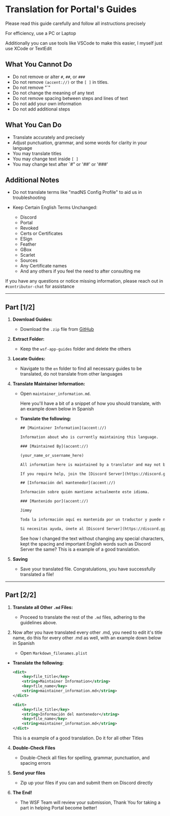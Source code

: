 # Translation for Portal's Guides

Please read this guide carefully and follow all instructions precisely

For efficiency, use a PC or Laptop

Additionally you can use tools like VSCode to make this easier, I myself just use XCode or TextEdit

## What You **Cannot** Do
- Do not remove or alter `#`, `##`, or `###`
- Do not remove `(accent://)` or the `[ ]` in titles.
- Do not remove "`"
- Do not change the meaning of any text
- Do not remove spacing between steps and lines of text
- Do not add your own information
- Do not add additional steps

## What You **Can** Do
- Translate accurately and precisely
- Adjust punctuation, grammar, and some words for clarity in your language
- You may translate titles
- You may change text inside `[ ]`
- You may change text after `#" or '##' or '###'

## Additional Notes
- Do not translate terms like "madNS Config Profile" to aid us in troubleshooting
  
- Keep Certain English Terms Unchanged:
  - Discord
  - Portal
  - Revoked
  - Certs or Certificates
  - ESign
  - Feather
  - GBox
  - Scarlet
  - Sources
  - Any Certificate names
  - And any others if you feel the need to after consulting me

If you have any questions or notice missing information, please reach out in `#contributor-chat` for assistance

---

## Part [1/2]

1. **Download Guides:**
   - Download the `.zip` file from [GitHub](https://github.com/WhySooooFurious/Ultimate-Sideloading-Guide/archive/refs/heads/main.zip)

2. **Extract Folder:**
   - Keep the `wsf-app-guides` folder and delete the others

3. **Locate Guides:**
   - Navigate to the `en` folder to find all necessary guides to be translated, do not translate from other languages

4. **Translate Maintainer Information:**
   - Open `maintainer_information.md`.
     
     Here you'll have a bit of a snippet of how you should translate, with an example down below in Spanish

   - **Translate the following:**
   
     ```xml
     ## [Maintainer Information](accent://)

     Information about who is currently maintaining this language.

     ### [Maintained By](accent://)

     (your_name_or_username_here)

     All information here is maintained by a translator and may not be accurate or up to date.

     If you require help, join the [Discord Server](https://discord.gg/wsf)
     ```
    
     ```xml
     ## [Información del mantenedor](accent://)

     Información sobre quién mantiene actualmente este idioma.

     ### [Mantenido por](accent://)

     Jimmy

     Toda la información aquí es mantenida por un traductor y puede no ser precisa o no estar actualizada.

     Si necesitas ayuda, únete al [Discord Server](https://discord.gg/wsf)
     ```

     See how I changed the text without changing any special characters, kept the spacing and important English words such as Discord Server the same?
     This is a example of a good translation.

5. **Saving**
   - Save your translated file. Congratulations, you have successfully translated a file!

---

## Part [2/2]

1. **Translate all Other `.md` Files:**
   - Proceed to translate the rest of the `.md` files, adhering to the guidelines above.

2. Now after you have translated every other .md, you need to edit it's title name, do this for every other .md as well, with an example down below in Spanish
   
   - Open `Markdown_filenames.plist`
  
  - **Translate the following:**
     
     ```xml
     <dict>
         <key>file_title</key>
         <string>Maintainer Information</string>
         <key>file_name</key>
         <string>maintainer_information.md</string>
     </dict>
     ```
     ```xml
     <dict>
         <key>file_title</key>
         <string>Información del mantenedor</string>
         <key>file_name</key>
         <string>maintainer_information.md</string>
     </dict>
     ```
     
     This is a example of a good translation. Do it for all other Titles

4. **Double-Check Files**
   - Double-Check all files for spelling, grammar, punctuation, and spacing errors

6. **Send your files**
   - Zip up your files if you can and submit them on Discord directly

8. **The End!**
   - The WSF Team will review your submission, Thank You for taking a part in helping Portal become better!
